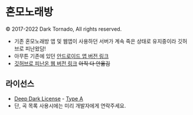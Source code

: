 # 혼모노래방
© 2017-2022 Dark Tornado, All rights reserved.

* 기존 혼모노래방 앱 및 웹앱이 사용하던 서버가 계속 죽은 상태로 유지중이라 깃허브로 피난왔담!
* 아무튼 기존에 있던 [안드로이드 앱 버전 링크](https://play.google.com/store/apps/details?id=com.darktornado.animesongnumber)
* [깃허브로 피난온 웹 버전 링크](https://darktornado.github.io/AnimeSongNumber/) <s>아직 다 안옮김</s>

## 라이선스
* [Deep Dark License](https://github.com/DarkTornado/DeepDarkLicense) - [Type A](LICENSE.md)
* 단, 곡 목록 사용시에는 미리 개발자에게 연락주세요.
